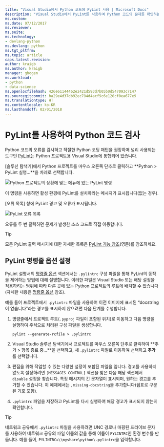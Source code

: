 ```yaml
---
title: "Visual Studio에서 Python 코드에 PyLint 사용 | Microsoft Docs"
description: "Visual Studio에서 PyLint를 사용하여 Python 코드의 문제를 확인하는 방법입니다."
ms.custom: 
ms.date: 07/12/2017
ms.reviewer: 
ms.suite: 
ms.technology:
- devlang-python
ms.devlang: python
ms.tgt_pltfrm: 
ms.topic: article
caps.latest.revision: 
author: kraigb
ms.author: kraigb
manager: ghogen
ms.workload:
- python
- data-science
ms.openlocfilehash: 426e61144462e2421d593d7b05b0d547093c7147
ms.sourcegitcommit: ba29e4d37db92ec784d4acf9c6e120cf0ea677e9
ms.translationtype: HT
ms.contentlocale: ko-KR
ms.lasthandoff: 02/01/2018
---
```

# <a name="using-pylint-to-check-python-code"></a>PyLint를 사용하여 Python 코드 검사

Python 코드의 오류를 검사하고 적절한 Python 코딩 패턴을 권장하며 널리 사용되는 도구인 [PyLint](https://www.pylint.org/)는 Python 프로젝트용 Visual Studio에 통합되어 있습니다.

[솔루션 탐색기]에서 Python 프로젝트를 마우스 오른쪽 단추로 클릭하고 **Python > PyLint 실행...**을 차례로 선택합니다.

![Python 프로젝트의 상황에 맞는 메뉴에 있는 PyLint 명령](media/code-pylint-command.png)

이 명령을 사용하면 활성 환경에 PyLint를 설치하라는 메시지가 표시됩니다(없는 경우).

[오류 목록] 창에 PyLint 경고 및 오류가 표시됩니다.

![PyLint 오류 목록](media/code-pylint-error-list.png)

오류를 두 번 클릭하면 문제가 발생한 소스 코드로 직접 이동합니다.

> [!Tip]
> 모든 PyLint 출력 메시지에 대한 자세한 목록은 [PyLint 기능 참조](https://pylint.readthedocs.io/en/latest/technical_reference/features.html)(영문)를 참조하세요.

## <a name="setting-pylint-command-line-options"></a>PyLint 명령줄 옵션 설정

PyLint 설명서의 [명령줄 옵션](https://pylint.readthedocs.io/en/latest/user_guide/run.html#command-line-options) 섹션에서는 `.pylintrc` 구성 파일을 통해 PyLint의 동작을 제어하는 방법에 대해 설명합니다. 이러한 파일은 Visual Studio 또는 해당 설정을 적용하려는 범위에 따라 다른 곳에 있는 Python 프로젝트의 루트에 배치할 수 있습니다(자세한 내용은 [명령줄 옵션](https://pylint.readthedocs.io/en/latest/user_guide/run.html#command-line-options) 참조).

예를 들어 프로젝트에서 `.pylintrc` 파일을 사용하여 이전 이미지에 표시된 “docstring이 없습니다”라는 경고를 표시하지 않으려면 다음 단계를 수행합니다.

1. 명령줄에서 프로젝트 루트(`.pyproj` 파일이 포함된 위치)로 이동하고 다음 명령을 실행하여 주석으로 처리된 구성 파일을 생성합니다.

   ```command
   pylint --generate-rcfile > .pylintrc
   ```

1. Visual Studio 솔루션 탐색기에서 프로젝트를 마우스 오른쪽 단추로 클릭하여 **추가 > 항목 종료 중...**을 선택하고, 새 `.pylintrc` 파일로 이동하여 선택하고 **추가**를 선택합니다.

1. 편집을 위해 작업할 수 있는 다양한 설정이 포함된 파일을 엽니다. 경고를 사용하지 않도록 설정하려면 `[MESSAGES CONTROL]` 섹션을 찾은 다음 해당 섹션에서 `disable` 설정을 찾습니다. 특정 메시지의 긴 문자열이 표시되며, 원하는 경고를 추가할 수 있습니다. 이 예제에서는 `,missing-docstring`을 추가합니다(쉼표로 구분된 기호 포함).

1. `.pylintrc` 파일을 저장하고 PyLint를 다시 실행하여 해당 경고가 표시되지 않는지 확인합니다.

> [!Tip]
> 네트워크 공유에서 `.pylintrc` 파일을 사용하려면 UNC 경로나 매핑된 드라이브 문자를 사용하여 네트워크 공유의 파일 이름의 값을 통해 이름이 `PYLINTRC`인 환경 변수를 만듭니다. 예를 들어, `PYLINTRC=\\myshare\python\.pylintrc`을 입력합니다.
